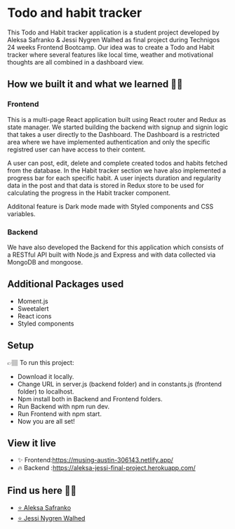 # Todo and habit tracker

This Todo and Habit tracker application is a student project developed by Aleksa Safranko & Jessi Nygren Walhed as final project during Technigos 24 weeks Frontend Bootcamp.
Our idea was to create a Todo and Habit tracker where several features like local time, weather and motivational thoughts are all combined in a dashboard view.

## How we built it and what we learned 👩‍💻

### Frontend

This is a multi-page React application built using React router and Redux as state manager. We started building the backend with signup and signin logic that takes a user directly to the Dashboard. The Dashboard is a restricted area where we have implemented authentication and only the specific registred user can have access to their content.

A user can post, edit, delete and complete created todos and habits fetched from the database. In the Habit tracker section we have also implemented a progress bar for each specific habit. A user injects duration and regularity data in the post and that data is stored in Redux store to be used for calculating the progress in the Habit tracker component.

Additonal feature is Dark mode made with Styled components and CSS variables.

### Backend

We have also developed the Backend for this application which consists of a RESTful API built with Node.js and Express and with data collected via MongoDB and mongoose.


## Additional Packages used

- Moment.js
- Sweetalert
- React icons
- Styled components


## Setup

👉🏽 To run this project:
- Download it locally.
- Change URL in server.js (backend folder) and in constants.js (frontend folder) to localhost. 
- Npm install both in Backend and Frontend folders. 
- Run Backend with npm run dev.
- Run Frontend with npm start.
- Now you are all set! 


## View it live

- ✨ Frontend:https://musing-austin-306143.netlify.app/
- 🔥 Backend :https://aleksa-jessi-final-project.herokuapp.com/


## Find us here 👯‍♀️

- <a href="https://a1eksa-portfoliotechnigo.netlify.app/">⭐️ Aleksa Safranko </a> 
- <a href="https://github.com/hemmahosjessi">⭐️ Jessi Nygren Walhed</a>
